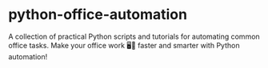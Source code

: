 # python-office-automation
A collection of practical Python scripts and tutorials for automating common office tasks. Make your office work 🖥️📄 faster and smarter with Python automation!

